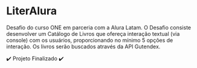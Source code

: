 # LiterAlura

Desafio do curso ONE em parceria com a Alura Latam. O Desafio consiste desenvolver um Catálogo de Livros que ofereça interação textual (via console) com os usuários, proporcionando no mínimo 5 opções de interação. Os livros serão buscados através da API Gutendex.

:heavy_check_mark: Projeto Finalizado :heavy_check_mark:
